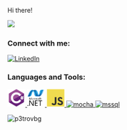 
Hi there!
<div>
<div>
      <a align="center" href="https://github.com/p3trovbg/SoftUni#certificates">
      <img src="https://img.shields.io/badge/Certificates-Click-green"/>
      </a>
    </div>
    <h3 align="left">Connect with me:</h3>
    <div id="badges">
      <a href="https://www.linkedin.com/in/georgi-petrov-584468215">
        <img src="https://img.shields.io/badge/LinkedIn-blue?style=for-the-badge&logo=linkedin&logoColor=white" alt="LinkedIn"/>
      </a>
    </div>
    <p align="left">
    <h3 align="left">Languages and Tools:</h3>
    <p align="left"> <a href="https://www.w3schools.com/cs/" target="_blank" rel="noreferrer"> <img src="https://raw.githubusercontent.com/devicons/devicon/master/icons/csharp/csharp-original.svg" alt="csharp" width="40" height="40"/> </a> <a href="https://dotnet.microsoft.com/" target="_blank" rel="noreferrer"> <img src="https://raw.githubusercontent.com/devicons/devicon/master/icons/dot-net/dot-net-original-wordmark.svg" alt="dotnet" width="40" height="40"/> </a> <a href="https://developer.mozilla.org/en-US/docs/Web/JavaScript" target="_blank" rel="noreferrer"> <img src="https://raw.githubusercontent.com/devicons/devicon/master/icons/javascript/javascript-original.svg" alt="javascript" width="40" height="40"/> </a> <a href="https://mochajs.org" target="_blank" rel="noreferrer"> <img src="https://www.vectorlogo.zone/logos/mochajs/mochajs-icon.svg" alt="mocha" width="40" height="40"/> </a> <a href="https://www.microsoft.com/en-us/sql-server" target="_blank" rel="noreferrer"> <img src="https://www.svgrepo.com/show/303229/microsoft-sql-server-logo.svg" alt="mssql" width="40" height="40"/> </a> </p>
 </div>
<span><img align="center" src="https://github-readme-stats.vercel.app/api/top-langs?username=p3trovbg&show_icons=true&locale=en&layout=compact" alt="p3trovbg" /></span>

